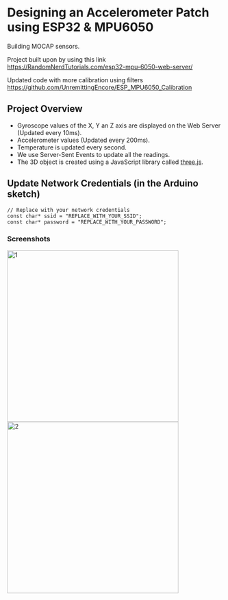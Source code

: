 # Designing an Accelerometer Patch using ESP32 & MPU6050
 Building MOCAP sensors.
 
 Project built upon by using this link https://RandomNerdTutorials.com/esp32-mpu-6050-web-server/
 
 Updated code with more calibration using filters https://github.com/UnremittingEncore/ESP_MPU6050_Calibration

## Project Overview
- Gyroscope values of the X, Y an Z axis are displayed on the Web Server (Updated every 10ms).
- Accelerometer values (Updated every 200ms).
- Temperature is updated every second.
- We use Server-Sent Events to update all the readings.
- The 3D object is created using a JavaScript library called [three.js](https://threejs.org).

## Update Network Credentials (in the Arduino sketch)
```
// Replace with your network credentials
const char* ssid = "REPLACE_WITH_YOUR_SSID";
const char* password = "REPLACE_WITH_YOUR_PASSWORD";
```
### Screenshots
<img width="400" alt="1" src="https://user-images.githubusercontent.com/68840837/123207296-cc458800-d4da-11eb-8496-1bcdbb72e0ed.png">
<img width="400" alt="2" src="https://user-images.githubusercontent.com/68840837/123207303-cf407880-d4da-11eb-9d2b-39fdcd3a3cab.png">
